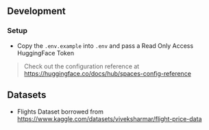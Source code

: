 ## Development

### Setup

- Copy the `.env.example` into `.env` and pass a Read Only Access HuggingFace Token

> Check out the configuration reference at https://huggingface.co/docs/hub/spaces-config-reference

## Datasets

- Flights Dataset borrowed from https://www.kaggle.com/datasets/viveksharmar/flight-price-data
